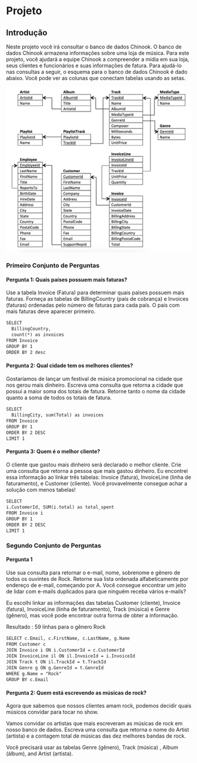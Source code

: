 # Projeto 

## Introdução
Neste projeto você irá consultar o banco de dados Chinook. O banco de dados Chinook armazena informações sobre uma loja de música. Para este projeto, você ajudará a equipe Chinook a compreender a mídia em sua loja, seus clientes e funcionários e suas informações de fatura. Para ajudá-lo nas consultas a seguir, o esquema para o banco de dados Chinook é dado abaixo. Você pode ver as colunas que conectam tabelas usando as setas.

![picture](./img/database-schema.png)

### Primeiro Conjunto de Perguntas

#### Pergunta 1: Quais países possuem mais faturas?
Use a tabela Invoice (Fatura) para determinar quais países possuem mais faturas. Forneça as tabelas de BillingCountry (país de cobrança) e Invoices (faturas) ordenadas pelo número de faturas para cada país. O país com mais faturas deve aparecer primeiro.

```
SELECT 
  BillingCountry, 
  count(*) as invoices 
FROM Invoice 
GROUP BY 1 
ORDER BY 2 desc

```

#### Pergunta 2: Qual cidade tem os melhores clientes?
Gostaríamos de lançar um festival de música promocional na cidade que nos gerou mais dinheiro. Escreva uma consulta que retorna a cidade que possui a maior soma dos totais de fatura. Retorne tanto o nome da cidade quanto a soma de todos os totais de fatura.

```
SELECT 
  BillingCity, sum(Total) as invoices 
FROM Invoice 
GROUP BY 1 
ORDER BY 2 DESC 
LIMIT 1
```
#### Pergunta 3: Quem é o melhor cliente?
O cliente que gastou mais dinheiro será declarado o melhor cliente. Crie uma consulta que retorna a pessoa que mais gastou dinheiro. Eu encontrei essa informação ao linkar três tabelas: Invoice (fatura), InvoiceLine (linha de faturamento), e Customer (cliente). Você provavelmente consegue achar a solução com menos tabelas!

```
SELECT 
i.CustomerId, SUM(i.total) as total_spent
FROM Invoice i
GROUP BY 1
ORDER BY 2 DESC
LIMIT 1
```

### Segundo Conjunto de Perguntas

#### Pergunta 1
Use sua consulta para retornar o e-mail, nome, sobrenome e gênero de todos os ouvintes de Rock. Retorne sua lista ordenada alfabeticamente por endereço de e-mail, começando por A. Você consegue encontrar um jeito de lidar com e-mails duplicados para que ninguém receba vários e-mails?

Eu escolhi linkar as informações das tabelas Customer (cliente), Invoice (fatura), InvoiceLine (linha de faturamento), Track (música) e Genre (gênero), mas você pode encontrar outra forma de obter a informação.

Resultado : 59 linhas para o gênero Rock

```
SELECT c.Email, c.FirstName, c.LastName, g.Name
FROM Customer c
JOIN Invoice i ON i.CustomerId = c.CustomerId
JOIN InvoiceLine il ON il.InvoiceId = i.InvoiceId
JOIN Track t ON il.TrackId = t.TrackId
JOIN Genre g ON g.GenreId = t.GenreId
WHERE g.Name = "Rock"
GROUP BY c.Email
```

#### Pergunta 2: Quem está escrevendo as músicas de rock?
Agora que sabemos que nossos clientes amam rock, podemos decidir quais músicos convidar para tocar no show.

Vamos convidar os artistas que mais escreveram as músicas de rock em nosso banco de dados. Escreva uma consulta que retorna o nome do Artist (artista) e a contagem total de músicas das dez melhores bandas de rock.

Você precisará usar as tabelas Genre (gênero), Track (música) , Album (álbum), and Artist (artista).


